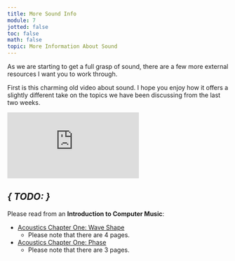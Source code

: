 ```yaml
---
title: More Sound Info
module: 7
jotted: false
toc: false
math: false
topic: More Information About Sound
---
```


As we are starting to get a full grasp of sound, there are a few more external resources I want you to work through.

First is this charming old video about sound. I hope you enjoy how it offers a slightly different take on the topics we have been discussing from the last two weeks.

<div class="embed-responsive embed-responsive-16by9"><iframe class="embed-responsive-item" src="https://www.youtube.com/embed/cK2-6cgqgYA" frameborder="0" allow="accelerometer; autoplay; encrypted-media; gyroscope; picture-in-picture" allowfullscreen></iframe></div>


## **_{ TODO: }_**

Please read from an **Introduction to Computer Music**:

- [Acoustics Chapter One: Wave Shape](https://cmtext.indiana.edu/acoustics/chapter1_shape.php)
    - Please note that there are 4 pages.
- [Acoustics Chapter One: Phase](https://cmtext.indiana.edu/acoustics/chapter1_phase.php)
    - Please note that there are 3 pages.
